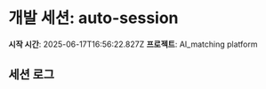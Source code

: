 # 개발 세션: auto-session

**시작 시간**: 2025-06-17T16:56:22.827Z
**프로젝트**: AI_matching platform

## 세션 로그

